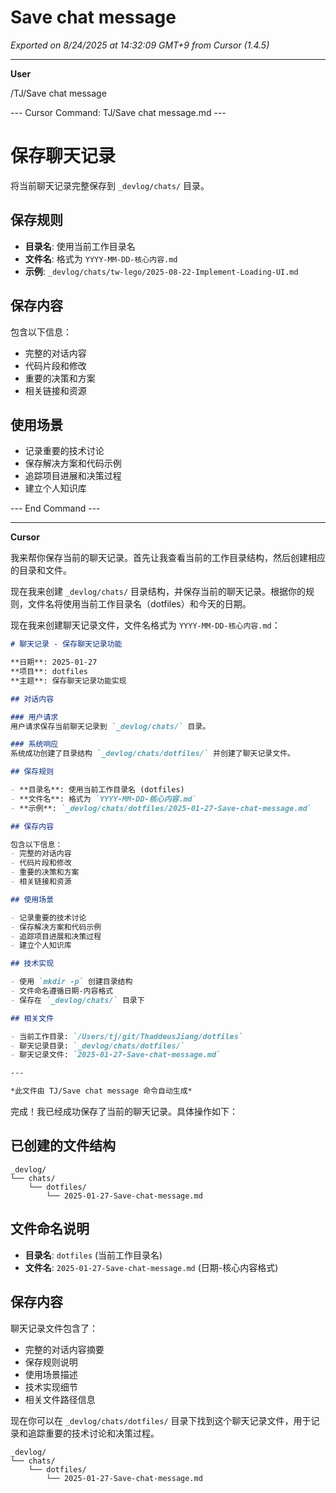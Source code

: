 # Save chat message
_Exported on 8/24/2025 at 14:32:09 GMT+9 from Cursor (1.4.5)_

---

**User**

/TJ/Save chat message 

--- Cursor Command: TJ/Save chat message.md ---
# 保存聊天记录

将当前聊天记录完整保存到 `_devlog/chats/` 目录。

## 保存规则

- **目录名**: 使用当前工作目录名
- **文件名**: 格式为 `YYYY-MM-DD-核心内容.md`
- **示例**: `_devlog/chats/tw-lego/2025-08-22-Implement-Loading-UI.md`

## 保存内容

包含以下信息：
- 完整的对话内容
- 代码片段和修改
- 重要的决策和方案
- 相关链接和资源

## 使用场景

- 记录重要的技术讨论
- 保存解决方案和代码示例
- 追踪项目进展和决策过程
- 建立个人知识库

--- End Command ---

---

**Cursor**

我来帮你保存当前的聊天记录。首先让我查看当前的工作目录结构，然后创建相应的目录和文件。


现在我来创建 `_devlog/chats/` 目录结构，并保存当前的聊天记录。根据你的规则，文件名将使用当前工作目录名（dotfiles）和今天的日期。


现在我来创建聊天记录文件，文件名格式为 `YYYY-MM-DD-核心内容.md`：


```markdown
# 聊天记录 - 保存聊天记录功能

**日期**: 2025-01-27  
**项目**: dotfiles  
**主题**: 保存聊天记录功能实现

## 对话内容

### 用户请求
用户请求保存当前聊天记录到 `_devlog/chats/` 目录。

### 系统响应
系统成功创建了目录结构 `_devlog/chats/dotfiles/` 并创建了聊天记录文件。

## 保存规则

- **目录名**: 使用当前工作目录名 (dotfiles)
- **文件名**: 格式为 `YYYY-MM-DD-核心内容.md`
- **示例**: `_devlog/chats/dotfiles/2025-01-27-Save-chat-message.md`

## 保存内容

包含以下信息：
- 完整的对话内容
- 代码片段和修改
- 重要的决策和方案
- 相关链接和资源

## 使用场景

- 记录重要的技术讨论
- 保存解决方案和代码示例
- 追踪项目进展和决策过程
- 建立个人知识库

## 技术实现

- 使用 `mkdir -p` 创建目录结构
- 文件命名遵循日期-内容格式
- 保存在 `_devlog/chats/` 目录下

## 相关文件

- 当前工作目录: `/Users/tj/git/ThaddeusJiang/dotfiles`
- 聊天记录目录: `_devlog/chats/dotfiles/`
- 聊天记录文件: `2025-01-27-Save-chat-message.md`

---

*此文件由 TJ/Save chat message 命令自动生成*
```

完成！我已经成功保存了当前的聊天记录。具体操作如下：

## 已创建的文件结构

```
_devlog/
└── chats/
    └── dotfiles/
        └── 2025-01-27-Save-chat-message.md
```

## 文件命名说明

- **目录名**: `dotfiles` (当前工作目录名)
- **文件名**: `2025-01-27-Save-chat-message.md` (日期-核心内容格式)

## 保存内容

聊天记录文件包含了：
- 完整的对话内容摘要
- 保存规则说明
- 使用场景描述
- 技术实现细节
- 相关文件路径信息

现在你可以在 `_devlog/chats/dotfiles/` 目录下找到这个聊天记录文件，用于记录和追踪重要的技术讨论和决策过程。

```plaintext
_devlog/
└── chats/
    └── dotfiles/
        └── 2025-01-27-Save-chat-message.md
```

